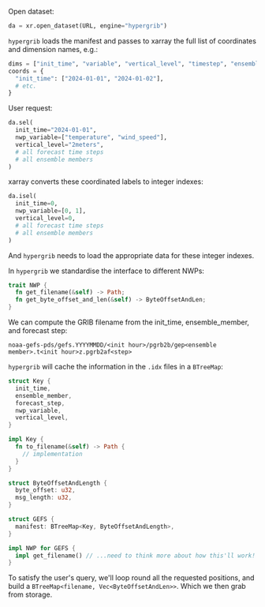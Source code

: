 Open dataset:

```python
da = xr.open_dataset(URL, engine="hypergrib")
```

`hypergrib` loads the manifest and passes to xarray the full list of coordinates and dimension names, e.g.:

```python
dims = ["init_time", "variable", "vertical_level", "timestep", "ensemble_member"]
coords = {
  "init_time": ["2024-01-01", "2024-01-02"],
  # etc.
}
```

User request: 

```python
da.sel(
  init_time="2024-01-01",
  nwp_variable=["temperature", "wind_speed"],
  vertical_level="2meters",
  # all forecast time steps
  # all ensemble members
)
```

xarray converts these coordinated labels to integer indexes:

```python
da.isel(
  init_time=0,
  nwp_variable=[0, 1],
  vertical_level=0,
  # all forecast time steps
  # all ensemble members
)
```

And `hypergrib` needs to load the appropriate data for these integer indexes.

In `hypergrib` we standardise the interface to different NWPs:

```rust
trait NWP {
  fn get_filename(&self) -> Path;
  fn get_byte_offset_and_len(&self) -> ByteOffsetAndLen;
}
```

We can compute the GRIB filename from the init_time, ensemble_member, and forecast step:

```
noaa-gefs-pds/gefs.YYYYMMDD/<init hour>/pgrb2b/gep<ensemble member>.t<init hour>z.pgrb2af<step>
```

`hypergrib` will cache the information in the `.idx` files in a `BTreeMap`:

```rust
struct Key {
  init_time,
  ensemble_member,
  forecast_step,
  nwp_variable,
  vertical_level,
}

impl Key {
  fn to_filename(&self) -> Path {
    // implementation
  }
}

struct ByteOffsetAndLength {
  byte_offset: u32,
  msg_length: u32,
}

struct GEFS {
  manifest: BTreeMap<Key, ByteOffsetAndLength>,
}

impl NWP for GEFS {
  impl get_filename() // ...need to think more about how this'll work!
}

```

To satisfy the user's query, we'll loop round all the requested positions, and build a `BTreeMap<filename, Vec<ByteOffsetAndLen>>`. Which we then grab from storage.
